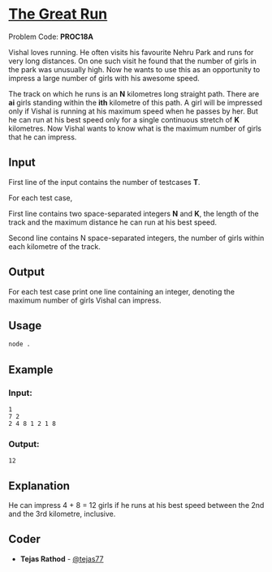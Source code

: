 
# [The Great Run](https://www.codechef.com/problems/PROC18A)
Problem Code: **PROC18A**

Vishal loves running. He often visits his favourite Nehru Park and runs for very long distances. On one such visit he found that the number of girls in the park was unusually high. Now he wants to use this as an opportunity to impress a large number of girls with his awesome speed.

The track on which he runs is an **N**
kilometres long straight path. There are **ai** girls standing within the **ith** kilometre of this path. A girl will be impressed only if Vishal is running at his maximum speed when he passes by her. But he can run at his best speed only for a single continuous stretch of **K** kilometres. Now Vishal wants to know what is the maximum number of girls that he can impress.

## Input

First line of the input contains the number of testcases **T**.

For each test case,

First line contains two space-separated integers **N**
and **K**, the length of the track and the maximum distance he can run at his best speed.

Second line contains N space-separated integers, the number of girls within each kilometre of the track.

## Output

For each test case print one line containing an integer, denoting the maximum number of girls Vishal can impress.

## Usage
```sh
node .
```
## Example
### Input:
```
1
7 2
2 4 8 1 2 1 8
```
### Output:
```
12
```
## Explanation

He can impress 4 + 8 = 12 girls if he runs at his best speed between the 2nd and the 3rd kilometre, inclusive.

## Coder

* **Tejas Rathod** - [@tejas77](https://github.com/tejas77)
